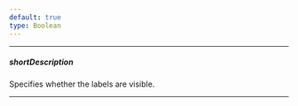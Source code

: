 ```yaml
---
default: true
type: Boolean
---
```

---
##### shortDescription
Specifies whether the labels are visible.

---
